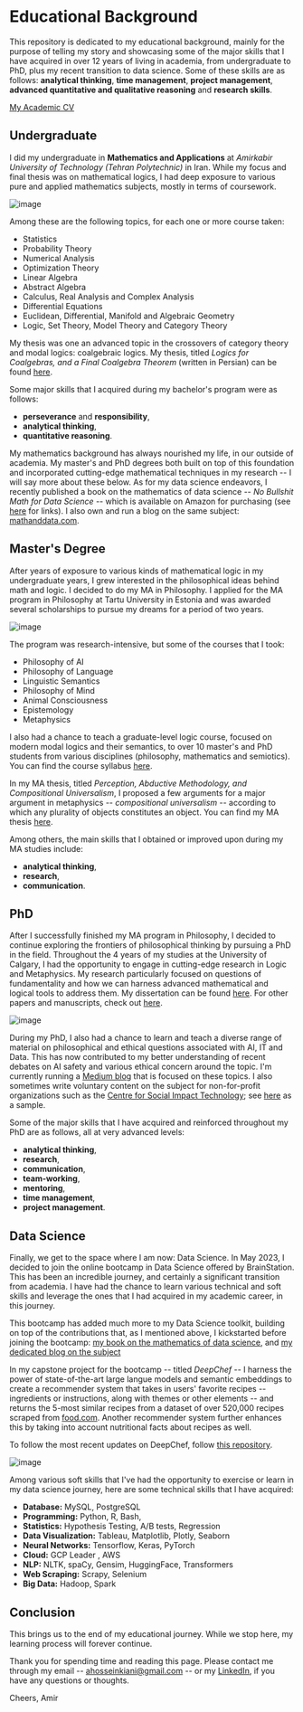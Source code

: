 # Educational Background
This repository is dedicated to my educational background, mainly for the purpose of telling my story and showcasing some of the major skills that I have acquired in over 12 years of living in academia, from undergraduate to PhD, plus my recent transition to data science. Some of these skills are as follows: **analytical thinking**, **time management**, **project management**, **advanced quantitative and qualitative reasoning** and **research skills**. 

[My Academic CV](https://drive.google.com/file/d/1MSI0puQrKD-aDo_05GOQU0TPn6XdXKWf/view?usp=sharing)


## Undergraduate
I did my undergraduate in **Mathematics and Applications** at *Amirkabir University of Technology (Tehran Polytechnic)* in Iran. While my focus and final thesis was on mathematical logics, I had deep exposure to various pure and applied mathematics subjects, mostly in terms of coursework. 

![image](https://www.inria.fr/sites/default/files/2023-04/math-work-1826x1027.jpg)

Among these are the following topics, for each one or more course taken:
- Statistics
- Probability Theory
- Numerical Analysis
- Optimization Theory
- Linear Algebra
- Abstract Algebra
- Calculus, Real Analysis and Complex Analysis
- Differential Equations
- Euclidean, Differential, Manifold and Algebraic Geometry
- Logic, Set Theory, Model Theory and Category Theory

My thesis was one an advanced topic in the crossovers of category theory and modal logics: coalgebraic logics. My thesis, titled *Logics for Coalgebras, and a Final Coalgebra Theorem* (written in Persian) can be found [here](http://amirkiani.ucalgaryblogs.ca/files/2020/10/Logics-For-Coalgebras-and-a-Final-Coalgebra-Theorem.pdf).

Some major skills that I acquired during my bachelor's program were as follows:
- **perseverance** and **responsibility**,
- **analytical thinking**,
- **quantitative reasoning**.

My mathematics background has always nourished my life, in our outside of academia. My master's and PhD degrees both built on top of this foundation and incorporated cutting-edge mathematical techniques in my research -- I will say more about these below. As for my data science endeavors, I recently published a book on the mathematics of data science -- *No Bullshit Math for Data Science* -- which is available on Amazon for purchasing (see [here](https://mathanddata.com/bookstore/) for links). I also own and run a blog on the same subject: [mathanddata.com](https://mathanddata.com).

## Master's Degree
After years of exposure to various kinds of mathematical logic in my undergraduate years, I grew interested in the philosophical ideas behind math and logic. I decided to do my MA in Philosophy. I applied for the MA program in Philosophy at Tartu University in Estonia and was awarded several scholarships to pursue my dreams for a period of two years. 

![image](https://www.pnas.org/cms/10.1073/pnas.1900357116/asset/160b7a72-ac79-4d4e-9b23-5e0de6b5b75f/assets/graphic/pnas.1900357116fig02.jpeg)


The program was research-intensive, but some of the courses that I took:

- Philosophy of AI
- Philosophy of Language
- Linguistic Semantics
- Philosophy of Mind
- Animal Consciousness
- Epistemology
- Metaphysics

I also had a chance to teach a graduate-level logic course, focused on modern modal logics and their semantics, to over 10 master's and PhD students from various disciplines (philosophy, mathematics and semiotics). You can find the course syllabus [here](http://amirkiani.ucalgaryblogs.ca/files/2020/10/Course-Description.pdf).

In my MA thesis, titled *Perception, Abductive Methodology, and Compositional Universalism*, I proposed a few arguments for a major argument in metaphysics -- *compositional universalism* -- according to which any plurality of objects constitutes an object. You can find my MA thesis [here](http://amirkiani.ucalgaryblogs.ca/files/2020/10/MA-Thesis.pdf).

Among others, the main skills that I obtained or improved upon during my MA studies include:
- **analytical thinking**,
- **research**,
- **communication**.

## PhD

After I successfully finished my MA program in Philosophy, I decided to continue exploring the frontiers of philosophical thinking by pursuing a PhD in the field. Throughout the 4 years of my studies at the University of Calgary, I had the opportunity to engage in cutting-edge research in Logic and Metaphysics. My research particularly focused on questions of fundamentality and how we can harness advanced mathematical and logical tools to address them. My dissertation can be found [here](https://prism.ucalgary.ca/items/5e063fbe-91e5-4932-88f8-16423030d5e3). For other papers and manuscripts, check out [here](https://profiles.ucalgary.ca/amirhossein-kiani).



![image](https://miro.medium.com/v2/resize:fit:1400/0*9VnQde0OrO7gsCvC)


During my PhD, I also had a chance to learn and teach a diverse range of material on philosophical and ethical questions associated with AI, IT and Data. This has now contributed to my better understanding of recent debates on AI safety and various ethical concern around the topic. I'm currently running a [Medium blog](https://philanddata.medium.com/) that is focused on these topics. I also sometimes write voluntary content on the subject for non-for-profit organizations such as the [Centre for Social Impact Technology](https://centreforsocialimpacttech.ca/); see [here](https://centreforsocialimpacttech.ca/2023/04/13/data-citizenship-at-large-and-in-alberta/?fbclid=IwAR2wYqHlgJ_4It3ZW0JL_zVe_qr7n4OmSqDXOQ5mUvbJ_jdI6eO-s5Ku6bk) as a sample.

Some of the major skills that I have acquired and reinforced throughout my PhD are as follows, all at very advanced levels: 
- **analytical thinking**,
- **research**,
- **communication**,
- **team-working**,
- **mentoring**,
- **time management**,
- **project management**.

## Data Science

Finally, we get to the space where I am now: Data Science. In May 2023, I decided to join the online bootcamp in Data Science offered by BrainStation. This has been an incredible journey, and certainly a significant transition from academia. I have had the chance to learn various technical and soft skills and leverage the ones that I had acquired in my academic career, in this journey. 

This bootcamp has added much more to my Data Science toolkit, building on top of the contributions that, as I mentioned above, I kickstarted before joining the bootcamp: [my book on the mathematics of data science](https://mathanddata.com/bookstore/), and [my dedicated blog on the subject](https://mathanddata.com) 

In my capstone project for the bootcamp -- titled *DeepChef* -- I harness the power of state-of-the-art large langue models and semantic embeddings to create a recommender system that takes in users' favorite recipes -- ingredients or instructions, along with themes or other elements -- and returns the 5-most similar recipes from a dataset of over 520,000 recipes scraped from [food.com](food.com). Another recommender system further enhances this by taking into account nutritional facts about recipes as well. 

To follow the most recent updates on DeepChef, follow [this repository](https://github.com/amirkiaml/DeepChef-BSTN-Capstone).

![image](https://www.verywellfit.com/thmb/T79yyiHzXS8gGHpiCVnL_S57iB4=/1500x0/filters:no_upscale():max_bytes(150000):strip_icc()/Illo_Recipes-1af3013797f044f9821446fd1cf06e1c.jpg)

Among various soft skills that I've had the opportunity to exercise or learn in my data science journey, here are some technical skills that I have acquired:

- **Database:** MySQL, PostgreSQL
- **Programming:** Python, R, Bash,
- **Statistics:** Hypothesis Testing, A/B tests, Regression
- **Data Visualization:** Tableau, Matplotlib, Plotly, Seaborn
- **Neural Networks:** Tensorflow, Keras, PyTorch
- **Cloud:** GCP Leader , AWS
- **NLP:** NLTK, spaCy, Gensim, HuggingFace, Transformers
- **Web Scraping:** Scrapy, Selenium
- **Big Data:** Hadoop, Spark

## Conclusion
This brings us to the end of my educational journey. While we stop here, my learning process will forever continue. 

Thank you for spending time and reading this page. Please contact me through my email -- [ahosseinkiani@gmail.com](ahosseinkiani@gmail.com) -- or my [LinkedIn](http://www.linkedin.com/in/amirhossein-kiani), if you have any questions or thoughts.

Cheers,
Amir
